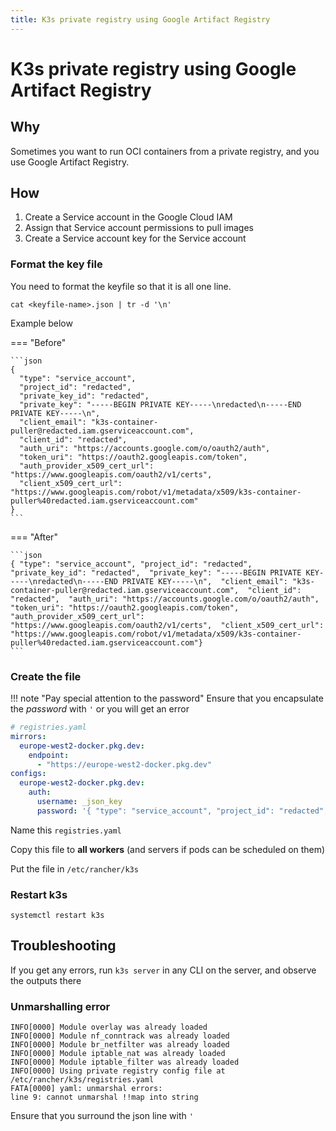 ```yaml
---
title: K3s private registry using Google Artifact Registry
---
```


# K3s private registry using Google Artifact Registry

## Why

Sometimes you want to run OCI containers from a private registry, and you use Google Artifact Registry.

## How

1. Create a Service account in the Google Cloud IAM
2. Assign that Service account permissions to pull images
3. Create a Service account key for the Service account

### Format the key file

You need to format the keyfile so that it is all one line.

```shell
cat <keyfile-name>.json | tr -d '\n'
```

Example below

=== "Before"

    ```json
    {
      "type": "service_account",
      "project_id": "redacted",
      "private_key_id": "redacted",
      "private_key": "-----BEGIN PRIVATE KEY-----\nredacted\n-----END PRIVATE KEY-----\n",
      "client_email": "k3s-container-puller@redacted.iam.gserviceaccount.com",
      "client_id": "redacted",
      "auth_uri": "https://accounts.google.com/o/oauth2/auth",
      "token_uri": "https://oauth2.googleapis.com/token",
      "auth_provider_x509_cert_url": "https://www.googleapis.com/oauth2/v1/certs",
      "client_x509_cert_url": "https://www.googleapis.com/robot/v1/metadata/x509/k3s-container-puller%40redacted.iam.gserviceaccount.com"
    }
    ```

=== "After"

    ```json
    { "type": "service_account", "project_id": "redacted",  "private_key_id": "redacted",  "private_key": "-----BEGIN PRIVATE KEY-----\nredacted\n-----END PRIVATE KEY-----\n",  "client_email": "k3s-container-puller@redacted.iam.gserviceaccount.com",  "client_id": "redacted",  "auth_uri": "https://accounts.google.com/o/oauth2/auth",  "token_uri": "https://oauth2.googleapis.com/token",  "auth_provider_x509_cert_url": "https://www.googleapis.com/oauth2/v1/certs",  "client_x509_cert_url": "https://www.googleapis.com/robot/v1/metadata/x509/k3s-container-puller%40redacted.iam.gserviceaccount.com"}
    ```

### Create the file

!!! note "Pay special attention to the password"
    Ensure that you encapsulate the _password_ with `'` or you will get an error

```yaml
# registries.yaml
mirrors:
  europe-west2-docker.pkg.dev:
    endpoint:
      - "https://europe-west2-docker.pkg.dev"
configs:
  europe-west2-docker.pkg.dev:
    auth:
      username: _json_key
      password: '{ "type": "service_account", "project_id": "redacted",  "private_key_id": "redacted",  "private_key": "-----BEGIN PRIVATE KEY-----\nredacted\n-----END PRIVATE KEY-----\n",  "client_email": "k3s-container-puller@redacted.iam.gserviceaccount.com",  "client_id": "redacted",  "auth_uri": "https://accounts.google.com/o/oauth2/auth",  "token_uri": "https://oauth2.googleapis.com/token",  "auth_provider_x509_cert_url": "https://www.googleapis.com/oauth2/v1/certs",  "client_x509_cert_url": "https://www.googleapis.com/robot/v1/metadata/x509/k3s-container-puller%40redacted.iam.gserviceaccount.com"}'
```

Name this `registries.yaml`

Copy this file to **all workers** (and servers if pods can be scheduled on them)

Put the file in `/etc/rancher/k3s`

### Restart k3s

```shell
systemctl restart k3s
```

## Troubleshooting

If you get any errors, run `k3s server` in any CLI on the server, and observe the outputs there

### Unmarshalling error

```text
INFO[0000] Module overlay was already loaded
INFO[0000] Module nf_conntrack was already loaded
INFO[0000] Module br_netfilter was already loaded
INFO[0000] Module iptable_nat was already loaded
INFO[0000] Module iptable_filter was already loaded
INFO[0000] Using private registry config file at /etc/rancher/k3s/registries.yaml
FATA[0000] yaml: unmarshal errors:
line 9: cannot unmarshal !!map into string
```

Ensure that you surround the json line with `'`
